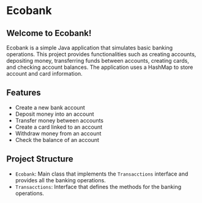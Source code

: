# Ecobank

## Welcome to Ecobank!

Ecobank is a simple Java application that simulates basic banking operations. This project provides functionalities such as creating accounts, depositing money, transferring funds between accounts, creating cards, and checking account balances. The application uses a HashMap to store account and card information.

## Features

- Create a new bank account
- Deposit money into an account
- Transfer money between accounts
- Create a card linked to an account
- Withdraw money from an account
- Check the balance of an account

## Project Structure

- `Ecobank`: Main class that implements the `Transacctions` interface and provides all the banking operations.
- `Transacctions`: Interface that defines the methods for the banking operations.
